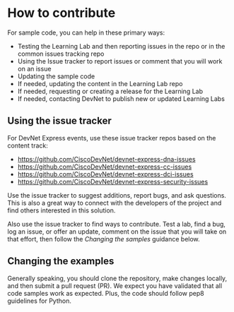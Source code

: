 # How to contribute

For sample code, you can help in these primary ways:
 - Testing the Learning Lab and then reporting issues in the repo or in the common issues tracking repo
 - Using the Issue tracker to report issues or comment that you will work on an issue
 - Updating the sample code
 - If needed, updating the content in the Learning Lab repo
 - If needed, requesting or creating a release for the Learning Lab
 - If needed, contacting DevNet to publish new or updated Learning Labs

## Using the issue tracker

For DevNet Express events, use these issue tracker repos based on the content track:
* https://github.com/CiscoDevNet/devnet-express-dna-issues
* https://github.com/CiscoDevNet/devnet-express-cc-issues
* https://github.com/CiscoDevNet/devnet-express-dci-issues
* https://github.com/CiscoDevNet/devnet-express-security-issues

Use the issue tracker to suggest additions, report bugs, and ask questions.
This is also a great way to connect with the developers of the project and find others interested in this solution.

Also use the issue tracker to find ways to contribute. Test a lab, find a bug,
log an issue, or offer an update, comment on the issue that you will take on
that effort, then follow the _Changing the samples_ guidance below.

## Changing the examples

Generally speaking, you should clone the repository, make changes locally, and then submit a pull request (PR). We expect you have validated that all code samples work as expected. Plus, the code should follow pep8 guidelines for Python.
